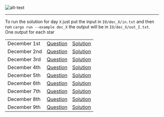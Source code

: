 ![alt-text](https://raw.githubusercontent.com/orfeasa/advent-of-code-2022/master/header.png)

---

To run the solution for day `X` just put the input in `IO/dec_X/in.txt` and then run `cargo run --example dec_X` the output will be in `IO/dec_X/out_I.txt`. One output for each star

||||
|-|-|-|
|December 1st|[Question](https://adventofcode.com/2022/day/1) |[Solution](https://github.com/tStreichenberger/aoc_22/blob/main/src/dec_1.rs)|
|December 2nd|[Question](https://adventofcode.com/2022/day/2) |[Solution](https://github.com/tStreichenberger/aoc_22/blob/main/src/dec_2.rs)|
|December 3rd|[Question](https://adventofcode.com/2022/day/3) |[Solution](https://github.com/tStreichenberger/aoc_22/blob/main/src/dec_3.rs)|
|December 4th|[Question](https://adventofcode.com/2022/day/4) |[Solution](https://github.com/tStreichenberger/aoc_22/blob/main/src/dec_4.rs)|
|December 5th|[Question](https://adventofcode.com/2022/day/5) |[Solution](https://github.com/tStreichenberger/aoc_22/blob/main/src/dec_5.rs)|
|December 6th|[Question](https://adventofcode.com/2022/day/6) |[Solution](https://github.com/tStreichenberger/aoc_22/blob/main/src/dec_6.rs)|
|December 7th|[Question](https://adventofcode.com/2022/day/7) |[Solution](https://github.com/tStreichenberger/aoc_22/blob/main/src/dec_7.rs)|
|December 8th|[Question](https://adventofcode.com/2022/day/8) |[Solution](https://github.com/tStreichenberger/aoc_22/blob/main/src/dec_8.rs)|
|December 9th|[Question](https://adventofcode.com/2022/day/9) |[Solution](https://github.com/tStreichenberger/aoc_22/blob/main/src/dec_9.rs)|